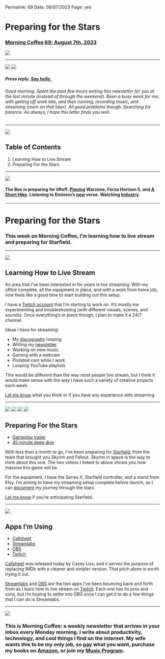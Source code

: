 
Permalink: 69
Date: 08/07/2023
Page: yes

# Preparing for the Stars

### [Morning Coffee 69: August 7th, 2023][1]

![][image-1]

---- 

![][image-2]
![][image-3]

##### Press reply. [Say hello.][2]

###### Good morning. Spent the past few hours writing this newsletter for you at the last minute (instead of through the weekend). Been a busy week for me, with getting off work late, and then running, recording music, and streaming (more on that later). All good problems though. Searching for balance. As always, I hope this letter finds you well.

---- 

![][image-4]

## Table of Contents

1. Learning How to Live Stream
2. Preparing For the Stars

---- 

![][image-5]

#### The Box is preparing for liftoff. [Playing][3] Warzone, Forza Horizon 5, and [A Short Hike][4]. Listening to Eminem’s [new][5] verse. Watching [Industry][6].

---- 

# Preparing for the Stars

### This week on Morning Coffee, I’m learning how to live stream and preparing for Starfield.

---- 

![][image-6]

## Learning How to Live Stream

An area that I’ve been interested in for years is live streaming. With my office complete, all the equipment in place, and with a work from home job, now feels like a good time to start building out this setup. 

I have a [Twitch account][7] that I’m starting to work on. It’s mostly me experimenting and troubleshooting (with different visuals, scenes, and sounds). Once everything’s in place though, I plan to make it a 24/7 channel.

Ideas I have for streaming:

- My [discography][8] looping
- Writing my [newsletter][9]
- Working on new music
- Gaming with a webcam
- Pixilated cam while I work
- Looping YouTube playlists

This would be different than the way most people live stream, but I think it would make sense with the way I have such a variety of creative projects each week.

[Let me know][10] what you think or if you have any experience with streaming.

---- 

![][image-7]
![][image-8]
![][image-9]
![][image-10]

## Preparing For the Stars

- [Gameplay trailer][11]
- [45 minute deep dive][12]

With less than a month to go, I’ve been preparing for [Starfield][13], from the team that brought you Skyrim and Fallout. Skyrim in space is the way to think about this one. The two videos I linked to above shows you how massive this game will be. 

For the equipment, I have the Series X, Starfield controller, and a stand from Etsy. I’m aiming to have my streaming setup complete before launch, so I can [document][14] my journey through the stars.

[Let me know][15] if you’re anticipating Starfield.

---- 
![][image-11]

## Apps I’m Using

- [Callsheet][16]
- [Streamlabs][17]
- [OBS][18]
- [Twitch][19]

[Callsheet][20] was released today by Casey Liss, and it serves the purpose of replacing IMDb with a cleaner and simpler version. That pitch alone is worth trying it out.

[Streamlabs][21] and [OBS][22] are the two apps I’ve been bouncing back and forth from as I learn how to live stream on [Twitch][23]. Each one has its pros and cons, but I’m hoping to settle into OBS once I can get it to do a few things that I can do is Streamlabs.

---- 

![][image-12]

### This is Morning Coffee: a weekly newsletter that arrives in your inbox every Monday morning. I write about productivity, technology, and cool things I find on the internet. My wife wants this to be my only job, so [pay][24] what you want, purchase my books on [Amazon][25], or join my [Music Program][26].

[1]:	https://nashp.com/080723
[2]:	mailto:nashp@me.com?subject=Saying%20Hello
[3]:	https://www.twitch.tv/nashpdotcom
[4]:	https://youtu.be/usBVx4J4CUM
[5]:	https://youtu.be/NlqzvUQpOFA
[6]:	https://www.hbo.com/industry
[7]:	https://www.twitch.tv/nashpdotcom
[8]:	https://nashp.com/music
[9]:	https://nashp.com/mc
[10]:	mailto:nashp@me.com?subject=Live%20Streaming
[11]:	https://youtu.be/kfYEiTdsyas
[12]:	https://youtu.be/uMOPoAq5vIA
[13]:	https://bethesda.net/en/game/starfield
[14]:	https://www.twitch.tv/nashpdotcom
[15]:	mailto:nashp@me.com?subject=Starfield
[16]:	https://apps.apple.com/app/id1672356376
[17]:	https://streamlabs.com/
[18]:	https://obsproject.com/
[19]:	https://apps.apple.com/app/id460177396
[20]:	https://apps.apple.com/app/id1672356376
[21]:	https://streamlabs.com/
[22]:	https://obsproject.com/
[23]:	https://apps.apple.com/app/id460177396
[24]:	https://buy.stripe.com/fZe4jqd135LRc4U4gj
[25]:	https://www.amazon.com/dp/B0CQQG3JCF?binding=paperback&ref=dbs_dp_awt_sb_pc_tpbk
[26]:	https://patreon.com/nashp

[image-1]:	https://nashp.com/_media/mc.gif
[image-2]:	https://i.imgur.com/jgfDbBi.jpg
[image-3]:	https://i.imgur.com/pxDZn5f.jpg
[image-4]:	https://i.imgur.com/eO2hcg2.jpg
[image-5]:	https://blotcdn.com/blog_7d9c6729f90a4fd68ca68a09e88009f0/_image_cache/7cf7610f-df38-435d-8654-200d185511c1.gif
[image-6]:	https://i.imgur.com/HGgtFcC.jpg
[image-7]:	https://i.imgur.com/LEIGdbR.jpg
[image-8]:	https://i.imgur.com/XgWzVQJ.jpg
[image-9]:	https://i.imgur.com/sodvpOT.jpg
[image-10]:	https://i.imgur.com/XNhuENj.jpg
[image-11]:	https://i.imgur.com/w8QO7VG.jpg
[image-12]:	https://i.imgur.com/MwejBou.jpg